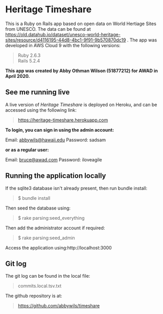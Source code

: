 # Heritage Timeshare ## 

This is a Ruby on Rails app based on open data on World Hertiage Sites from UNESCO. The data can be found at https://old.datahub.io/dataset/unesco-world-heritage-sites/resource/d4116195-44d8-4bc1-9f91-9b570870dc19 . The app was developed in AWS Cloud 9 with the following versions:

>Ruby 2.6.3  
>Rails 5.2.4

**This app was created by Abby Othman Wilson (51877212) for AWAD in April 2020.**




## See me running live ##

A live version of *Heritage Timeshare* is deployed on Heroku, and can be accessed using the following link:

> https://heritage-timeshare.herokuapp.com 

**To login, you can sign in using the admin account:**

Email: abbywils@hawaii.edu
Password: sadsam

**or as a regular user:**

Email: bruce@awad.com
Password: iloveagile




## Running the application locally ##

If the sqlite3 database isn't already present, then run bundle install:

>$ bundle install

Then seed the database using:

>$ rake parsing:seed_everything

Then add the administrator account if required:

>$ rake parsing:seed_admin

Access the application using:http://localhost:3000




## Git log ##

The git log can be found in the local file:

> commits.local.tsv.txt 

The github repository is at:

> https://github.com/abbywils/timeshare


